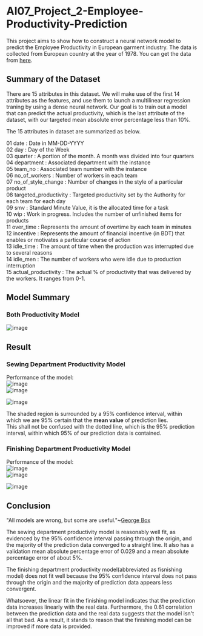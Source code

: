 # AI07_Project_2-Employee-Productivity-Prediction

This project aims to show how to construct a neural network model to predict the Employee Productivity in European garment industry.
The data is collected from European country at the year of 1978.
You can get the data from [here](https://archive.ics.uci.edu/ml/datasets/Productivity+Prediction+of+Garment+Employees).

## Summary of the Dataset
There are 15 attributes in this dataset. We will make use of the first 14 attributes as the features, and use them to launch a multilinear regression traning by using a dense neural network. Our goal is to train out a model that can predict the actual productivity, which is the last attribute of the dataset, with our targeted mean absolute error percentage less than 10%.

The 15 attributes in dataset are summarized as below.

01 date : Date in MM-DD-YYYY <br>
02 day : Day of the Week <br>
03 quarter : A portion of the month. A month was divided into four quarters <br>
04 department : Associated department with the instance <br>
05 team_no : Associated team number with the instance <br>
06 no_of_workers : Number of workers in each team <br>
07 no_of_style_change : Number of changes in the style of a particular product <br>
08 targeted_productivity : Targeted productivity set by the Authority for each team for each day <br>
09 smv : Standard Minute Value, it is the allocated time for a task <br>
10 wip : Work in progress. Includes the number of unfinished items for products <br>
11 over_time : Represents the amount of overtime by each team in minutes <br>
12 incentive : Represents the amount of financial incentive (in BDT) that enables or motivates a particular course of action <br>
13 idle_time : The amount of time when the production was interrupted due to several reasons <br>
14 idle_men : The number of workers who were idle due to production interruption <br>
15 actual_productivity : The actual % of productivity that was delivered by the workers. It ranges from 0-1. <br>

## Model Summary
### Both Productivity Model
![image](https://user-images.githubusercontent.com/108325848/187822412-7e87e61d-62b6-4aeb-9831-c8d02df22f05.png)

## Result
### Sewing Department Productivity Model
Performance of the model:<br>
![image](https://user-images.githubusercontent.com/108325848/187825456-fff0cc2b-6e73-4ab6-825e-a1e5a7c4b00b.png)<br>
![image](https://user-images.githubusercontent.com/108325848/187825574-d4d66107-949c-4db7-9e58-3e7f9f684276.png)<br>

![image](https://user-images.githubusercontent.com/108325848/187819200-d1839d0e-8602-4d72-8530-963648cd29c5.png)<br>

The shaded region is surrounded by a 95% confidence interval, within which we are 95% certain that the **mean value** of prediction lies.<br>
This shall not be confused with the dotted line, which is the 95% prediction interval, within which 95% of our prediction data is contained.

### Finishing Department Productivity Model
Performance of the model:<br>
![image](https://user-images.githubusercontent.com/108325848/187825655-aa603b1f-1b59-4981-9cb7-2d397b26d6ab.png)<br>
![image](https://user-images.githubusercontent.com/108325848/187825731-c99476ac-a8c5-48b8-a07a-2d1951081c17.png)<br>

![image](https://user-images.githubusercontent.com/108325848/187712523-078f35c1-7cea-4707-bcdb-a69b0e7a0bd2.png)<br>

## Conclusion
"All models are wrong, but some are useful."~[George Box](https://en.wikipedia.org/wiki/All_models_are_wrong)<br>

The sewing department productivity model is reasonably well fit, as evidenced by the 95% confidence interval passing through the origin, and the majority of the prediction data converged to a straight line. It also has a validation mean absolute percentage error of 0.029 and a mean absolute percentage error of about 5%. <br> 

The finishing department productivity model(abbreviated as fisnishing model) does not fit well because the 95% confidence interval does not pass through the origin and the majority of prediction data appears less convergent.<br>

Whatsoever, the linear fit in the finishing model indicates that the prediction data increases linearly with the real data. Furthermore, the 0.61 correlation between the prediction data and the real data suggests that the model isn't all that bad. As a result, it stands to reason that the finishing model can be improved if more data is provided. <br>  







